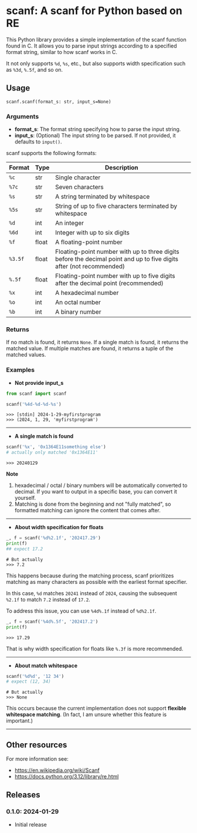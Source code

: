 # scanf: A scanf for Python based on RE
This Python library provides a simple implementation of the scanf function found in C. 
It allows you to parse input strings according to a specified format string, 
similar to how scanf works in C.

It not only supports `%d`, `%s`, etc., 
but also supports width specification such as `%3d`, `%.5f`, and so on.

## Usage
`scanf.scanf(format_s: str, input_s=None)`

### Arguments
* **format_s**: The format string specifying how to parse the input string.
* **input_s**: (Optional) The input string to be parsed. If not provided, it defaults to `input()`.

scanf supports the following formats:

| Format  | Type  | Description                                                                                                          |
|---------|-------|----------------------------------------------------------------------------------------------------------------------|
| `%c`    | str   | Single character                                                                                                     |
| `%7c`   | str   | Seven characters                                                                                                     |
| `%s`    | str   | A string terminated by whitespace                                                                                    |
| `%5s`   | str   | String of up to five characters terminated by whitespace                                                             |
| `%d`    | int   | An integer                                                                                                           |
| `%6d`   | int   | Integer with up to six digits                                                                                        |
| `%f`    | float | A floating-point number                                                                                              |
| `%3.5f` | float | Floating-point number with up to three digits before the decimal point and up to five digits after (not recommended) |
| `%.5f`  | float | Floating-point number with up to five digits after the decimal point (recommended)                                   |
| `%x`    | int   | A hexadecimal number                                                                                                 |
| `%o`    | int   | An octal number                                                                                                      |
| `%b`    | int   | A binary number                                                                                                      |

### Returns
If no match is found, it returns `None`. 
If a single match is found, it returns the matched value. If multiple matches are found, 
it returns a tuple of the matched values.

### Examples
* **Not provide input_s**
```python
from scanf import scanf

scanf('%4d-%d-%d-%s')
```
```pycon
>>> [stdin] 2024-1-29-myfirstprogram
>>> (2024, 1, 29, 'myfirstprogram')
```
---
* **A single match is found**
```python
scanf('%x', '0x1364E11something else')
# actually only matched '0x1364E11'
```
```pycon
>>> 20240129 
```
**Note**
1. hexadecimal / octal / binary numbers will be automatically converted to decimal. 
If you want to output in a specific base, you can convert it yourself.
2. Matching is done from the beginning and not "fully matched", so formatted matching can ignore the content that comes after.
---
* **About width specification for floats**
```python
_, f = scanf('%d%2.1f', '202417.29')
print(f)
## expect 17.2
```
```pycon
# But actually
>>> 7.2
```
This happens because during the matching process, scanf prioritizes matching as many characters as possible with the earliest format specifier. 

In this case, `%d` matches `20241` instead of `2024`, causing the subsequent `%2.1f` to match `7.2` instead of `17.2`. 

To address this issue, you can use `%4d%.1f` instead of `%d%2.1f`.
```python
_, f = scanf('%4d%.5f', '202417.2')
print(f)
```
```pycon
>>> 17.29
```
That is why width specification for floats like `%.3f` is more recommended.

---
* **About match whitespace**
```python
scanf('%d%d', '12 34')
# expect (12, 34)
```
```pycon
# But actually
>>> None
```
This occurs because the current implementation does not support **flexible whitespace matching**. 
(In fact, I am unsure whether this feature is important.)

---

## Other resources
For more information see:
* https://en.wikipedia.org/wiki/Scanf
* https://docs.python.org/3.12/library/re.html

## Releases
### 0.1.0: 2024-01-29
* Initial release 